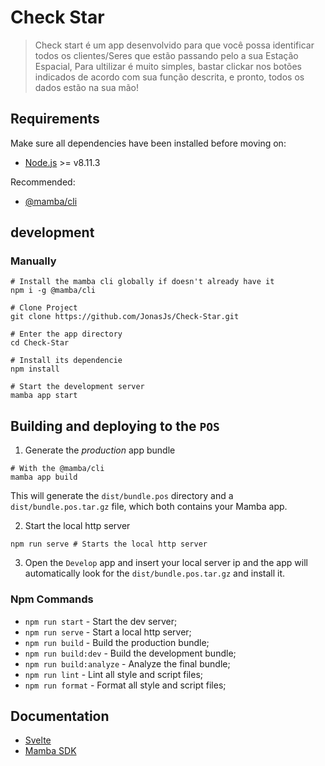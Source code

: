 # Check Star

> Check start é um app desenvolvido para que você possa identificar todos os clientes/Seres que estão passando pelo a sua Estação Espacial, Para ultilizar é muito simples, bastar clickar nos botões indicados de acordo com sua função descrita, e pronto, todos os dados estão na sua mão!

## Requirements

Make sure all dependencies have been installed before moving on:

- [Node.js](http://nodejs.org/) >= v8.11.3

Recommended:

- [@mamba/cli](https://www.npmjs.com/package/@mamba/cli)

## development

### Manually

```shell
# Install the mamba cli globally if doesn't already have it
npm i -g @mamba/cli

# Clone Project
git clone https://github.com/JonasJs/Check-Star.git

# Enter the app directory
cd Check-Star

# Install its dependencie
npm install

# Start the development server
mamba app start
```

## Building and deploying to the `POS`

1. Generate the *production* app bundle

```shell
# With the @mamba/cli
mamba app build

```

This will generate the `dist/bundle.pos` directory and a `dist/bundle.pos.tar.gz` file, which both contains your Mamba app.

2. Start the local http server

```shell
npm run serve # Starts the local http server
```

3. Open the `Develop` app and insert your local server ip and the app will automatically look for the `dist/bundle.pos.tar.gz` and install it.

### Npm Commands

- `npm run start` - Start the dev server;
- `npm run serve` - Start a local http server;
- `npm run build` - Build the production bundle;
- `npm run build:dev` - Build the development bundle;
- `npm run build:analyze` - Analyze the final bundle;
- `npm run lint` - Lint all style and script files;
- `npm run format` - Format all style and script files;

## Documentation

- [Svelte](https://svelte.technology/guide)
- [Mamba SDK](https://mambasdk-docs.stone.com.br/guide)
